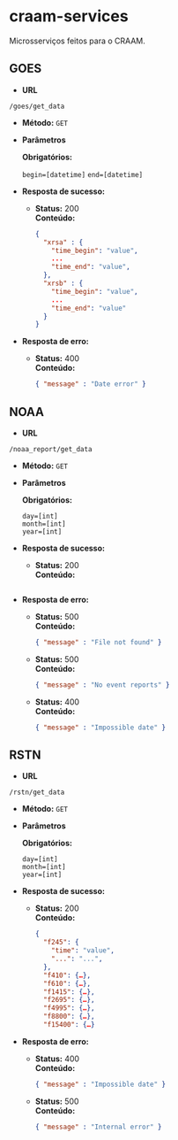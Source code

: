 # craam-services

Microsserviços feitos para o CRAAM.

## GOES

* **URL**

`/goes/get_data`

* **Método:** `GET`

*  **Parâmetros**

   **Obrigatórios:**
 
   `begin=[datetime]`
   `end=[datetime]`

* **Resposta de sucesso:**
  
  * **Status:** 200 <br />
    **Conteúdo:**
	```json
	{
	  "xrsa" : {
	    "time_begin": "value",
	    ...
	    "time_end": "value",
	  },
	  "xrsb" : {
	    "time_begin": "value",
	    ...
	    "time_end": "value"
	  }
	}
	```
 
* **Resposta de erro:**

  * **Status:** 400 <br />
    **Conteúdo:**
	```json
	{ "message" : "Date error" }
	```

## NOAA

* **URL**

`/noaa_report/get_data`

* **Método:** `GET`

*  **Parâmetros**

   **Obrigatórios:**
 
   `day=[int]` <br />
   `month=[int]` <br />
   `year=[int]`

* **Resposta de sucesso:**
  
  * **Status:** 200 <br />
    **Conteúdo:** 
	```json
	```
 
* **Resposta de erro:**

  * **Status:** 500 <br />
    **Conteúdo:**
	```json
	{ "message" : "File not found" }
	```
	
  * **Status:** 500 <br />
    **Conteúdo:**
	```json
	{ "message" : "No event reports" }
	```
	
  * **Status:** 400 <br />
    **Conteúdo:**
	```json
	{ "message" : "Impossible date" }
	```

## RSTN

* **URL**

`/rstn/get_data`

* **Método:** `GET`

*  **Parâmetros**

   **Obrigatórios:**
 
   `day=[int]` <br />
   `month=[int]`<br />
   `year=[int]`

* **Resposta de sucesso:**
  
  * **Status:** 200 <br />
    **Conteúdo:**
	```json	
	{
	  "f245": {
	    "time": "value",
	    "...": "...",
	  },
	  "f410": {…},
	  "f610": {…},
	  "f1415": {…},
	  "f2695": {…},
	  "f4995": {…},
	  "f8800": {…},
	  "f15400": {…}
	```
 
* **Resposta de erro:**

  * **Status:** 400 <br />
    **Conteúdo:** 
	```json
	{ "message" : "Impossible date" }
	```
	
  * **Status:** 500 <br />
    **Conteúdo:**
	```json
	{ "message" : "Internal error" }
	```
